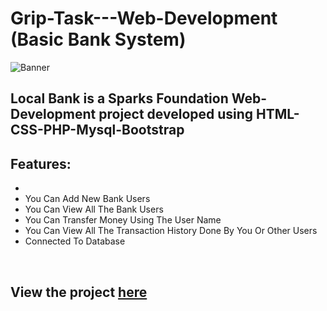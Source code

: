 # Grip-Task---Web-Development (Basic Bank System)

![Banner](https://user-images.githubusercontent.com/90010134/161852269-7c470404-a3e1-4c10-a611-9801e38f13f2.png)

## Local Bank is a Sparks Foundation Web-Development project developed using HTML-CSS-PHP-Mysql-Bootstrap

## Features:
* 
* You Can Add New Bank Users
* You Can View All The Bank Users 
* You Can Transfer Money Using The User Name
* You Can View All The Transaction History Done By You Or Other Users
* Connected To Database


<br>


## View the project [here](https://nour3adel.000webhostapp.com/)
